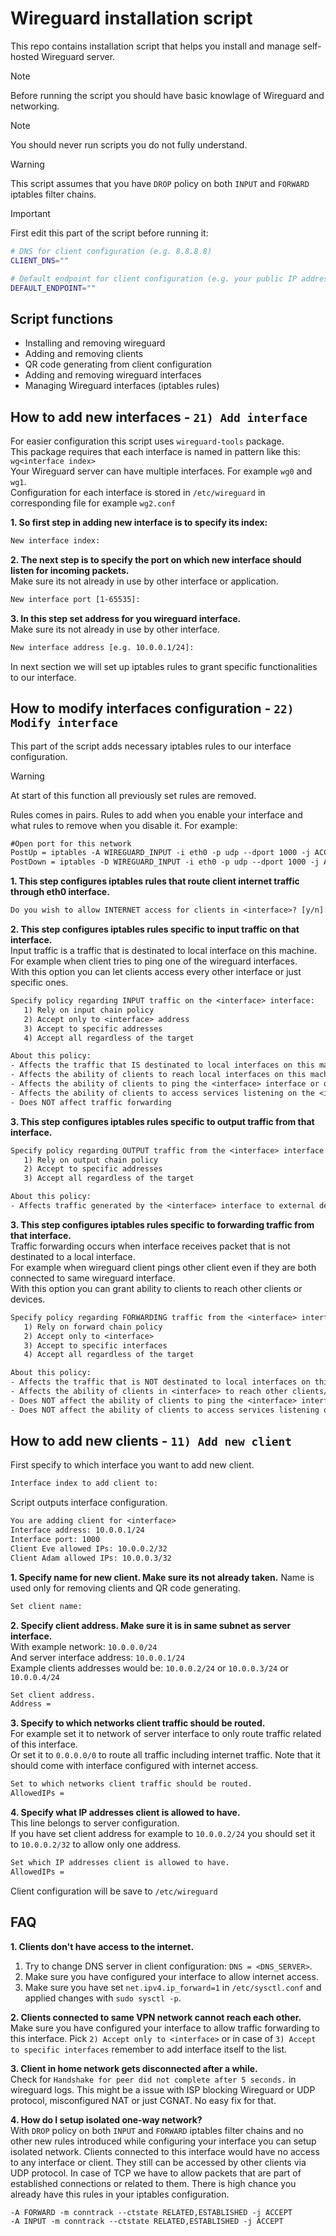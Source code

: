 # Wireguard installation script

This repo contains installation script that helps you install and manage self-hosted Wireguard server.

> [!NOTE]  
> Before running the script you should have basic knowlage of Wireguard and networking.

> [!NOTE]  
> You should never run scripts you do not fully understand.

> [!WARNING]  
> This script assumes that you have `DROP` policy on both `INPUT` and `FORWARD` iptables filter chains.

> [!IMPORTANT]  
> First edit this part of the script before running it:
> ```bash
> # DNS for client configuration (e.g. 8.8.8.8)
> CLIENT_DNS=""
> 
> # Default endpoint for client configuration (e.g. your public IP address)
> DEFAULT_ENDPOINT=""
> ```


## Script functions
- Installing and removing wireguard
- Adding and removing clients
- QR code generating from client configuration
- Adding and removing wireguard interfaces
- Managing Wireguard interfaces (iptables rules)

## How to add new interfaces - `21) Add interface`
For easier configuration this script uses `wireguard-tools` package.\
This package requires that each interface is named in pattern like this: `wg<interface index>`\
Your Wireguard server can have multiple interfaces. For example `wg0` and `wg1`.\
Configuration for each interface is stored in `/etc/wireguard` in corresponding file for example `wg2.conf`

**1. So first step in adding new interface is to specify its index:**
```txt
New interface index: 
```

**2. The next step is to specify the port on which new interface should listen for incoming packets.**\
Make sure its not already in use by other interface or application.
```txt
New interface port [1-65535]:
```

**3. In this step set address for you wireguard interface.**\
Make sure its not already in use by other interface.
```txt
New interface address [e.g. 10.0.0.1/24]:
```

In next section we will set up iptables rules to grant specific functionalities to our interface.

## How to modify interfaces configuration - `22) Modify interface`
This part of the script adds necessary iptables rules to our interface configuration.

> [!WARNING]  
> At start of this function all previously set rules are removed.

Rules comes in pairs. Rules to add when you enable your interface and what rules to remove when you disable it. For example:
```txt
#Open port for this network
PostUp = iptables -A WIREGUARD_INPUT -i eth0 -p udp --dport 1000 -j ACCEPT
PostDown = iptables -D WIREGUARD_INPUT -i eth0 -p udp --dport 1000 -j ACCEPT
```

**1. This step configures iptables rules that route client internet traffic through eth0 interface.**
```txt
Do you wish to allow INTERNET access for clients in <interface>? [y/n]:
```

**2. This step configures iptables rules specific to input traffic on that interface.**\
Input traffic is a traffic that is destinated to local interface on this machine.\
For example when client tries to ping one of the wireguard interfaces.\
With this option you can let clients access every other interface or just specific ones.
```txt
Specify policy regarding INPUT traffic on the <interface> interface:
   1) Rely on input chain policy
   2) Accept only to <interface> address
   3) Accept to specific addresses
   4) Accept all regardless of the target

About this policy:
- Affects the traffic that IS destinated to local interfaces on this machine
- Affects the ability of clients to reach local interfaces on this machine
- Affects the ability of clients to ping the <interface> interface or other local interface
- Affects the ability of clients to access services listening on the <interface> interface or other local interface
- Does NOT affect traffic forwarding
```

**3. This step configures iptables rules specific to output traffic from that interface.**
```txt
Specify policy regarding OUTPUT traffic from the <interface> interface:
   1) Rely on output chain policy
   2) Accept to specific addresses
   3) Accept all regardless of the target

About this policy:
- Affects traffic generated by the <interface> interface to external destinations
```

**3. This step configures iptables rules specific to forwarding traffic from that interface.**\
Traffic forwarding occurs when interface receives packet that is not destinated to a local interface.\
For example when wireguard client pings other client even if they are both connected to same wireguard interface.\
With this option you can grant ability to clients to reach other clients or devices.
```txt
Specify policy regarding FORWARDING traffic from the <interface> interface:
   1) Rely on forward chain policy
   2) Accept only to <interface>
   3) Accept to specific interfaces
   4) Accept all regardless of the target

About this policy:
- Affects the traffic that is NOT destinated to local interfaces on this machine
- Affects the ability of clients in <interface> to reach other clients/devices
- Does NOT affect the ability of clients to ping the <interface> interface or other local interfaces
- Does NOT affect the ability of clients to access services listening on the <interface> interface or other local interfaces
```

## How to add new clients - `11) Add new client`

First specify to which interface you want to add new client.
```txt
Interface index to add client to:
```

Script outputs interface configuration.
```txt
You are adding client for <interface>
Interface address: 10.0.0.1/24
Interface port: 1000
Client Eve allowed IPs: 10.0.0.2/32
Client Adam allowed IPs: 10.0.0.3/32
```

**1. Specify name for new client. Make sure its not already taken.**
Name is used only for removing clients and QR code generating.
```txt
Set client name:
```

**2. Specify client address. Make sure it is in same subnet as server interface.**\
With example network: `10.0.0.0/24`\
And server interface address: `10.0.0.1/24`\
Example clients addresses would be: `10.0.0.2/24` or `10.0.0.3/24` or `10.0.0.4/24`
```txt
Set client address.
Address = 
```

**3. Specify to which networks client traffic should be routed.**\
For example set it to network of server interface to only route traffic related of this interface.\
Or set it to `0.0.0.0/0` to route all traffic including internet traffic. Note that it should come with interface configured with internet access. 
```txt
Set to which networks client traffic should be routed.
AllowedIPs =
```

**4. Specify what IP addresses client is allowed to have.**\
This line belongs to server configuration.\
If you have set client address for example to `10.0.0.2/24` you should set it to `10.0.0.2/32` to allow only one address.
```txt
Set which IP addresses client is allowed to have.
AllowedIPs =
```

Client configuration will be save to `/etc/wireguard`

## FAQ

**1. Clients don't have access to the internet.**
1. Try to change DNS server in client configuration: `DNS = <DNS_SERVER>`.
2. Make sure you have configured your interface to allow internet access.
3. Make sure you have set `net.ipv4.ip_forward=1` in `/etc/sysctl.conf` and applied changes with `sudo sysctl -p`.

**2. Clients connected to same VPN network cannot reach each other.**\
Make sure you have configured your interface to allow traffic forwarding to this interface.
Pick `2) Accept only to <interface>` or in case of `3) Accept to specific interfaces` remember to add interface itself to the list.

**3. Client in home network gets disconnected after a while.**\
Check for `Handshake for peer did not complete after 5 seconds.` in wireguard logs.
This might be a issue with ISP blocking Wireguard or UDP protocol, misconfigured NAT or just CGNAT. No easy fix for that.

**4. How do I setup isolated one-way network?**\
With `DROP` policy on both `INPUT` and `FORWARD` iptables filter chains and no other new rules introduced while configuring your interface you can setup isolated network.
Clients connected to this interface would have no access to any interface or client. They still can be accessed by other clients via UDP protocol. 
In case of TCP we have to allow packets that are part of established connections or related to them. There is high chance you already have this rules in your iptables configuration.
```
-A FORWARD -m conntrack --ctstate RELATED,ESTABLISHED -j ACCEPT
-A INPUT -m conntrack --ctstate RELATED,ESTABLISHED -j ACCEPT
```

